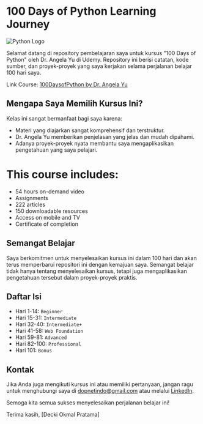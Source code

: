 # 100 Days of Python Learning Journey

![Python Logo](https://www.python.org/static/img/python-logo.png)

Selamat datang di repository pembelajaran saya untuk kursus "100 Days of Python" oleh Dr. Angela Yu di Udemy. Repository ini berisi catatan, kode sumber, dan proyek-proyek yang saya kerjakan selama perjalanan belajar 100 hari saya.

Link Course: [100DaysofPython by Dr. Angela Yu](https://www.udemy.com/share/103IHM/)

## Mengapa Saya Memilih Kursus Ini?

Kelas ini sangat bermanfaat bagi saya karena:

- Materi yang diajarkan sangat komprehensif dan terstruktur.
- Dr. Angela Yu memberikan penjelasan yang jelas dan mudah dipahami.
- Adanya proyek-proyek nyata membantu saya mengaplikasikan pengetahuan yang saya pelajari.

# This course includes:
- 54 hours on-demand video
- Assignments
- 222 articles
- 150 downloadable resources
- Access on mobile and TV
- Certificate of completion

## Semangat Belajar

Saya berkomitmen untuk menyelesaikan kursus ini dalam 100 hari dan akan terus memperbarui repositori ini dengan kemajuan saya. Semangat belajar tidak hanya tentang menyelesaikan kursus, tetapi juga mengaplikasikan pengetahuan tersebut dalam proyek-proyek praktis.

## Daftar Isi

- Hari 1-14: `Beginner`
- Hari 15-31: `Intermediate`
- Hari 32-40: `Intermediate+`
- Hari 41-58: `Web Foundation`
- Hari 59-81: `Advanced`
- Hari 82-100: `Professional`
- Hari 101: `Bonus`

## Kontak

Jika Anda juga mengikuti kursus ini atau memiliki pertanyaan, jangan ragu untuk menghubungi saya di [dopnetindo@gmail.com](dopnetindo@gmail.com) atau melalui [LinkedIn](https://www.linkedin.com/in/deckyokmal/).

Semoga kita semua sukses menyelesaikan perjalanan belajar ini!

Terima kasih,
[Decki Okmal Pratama]
